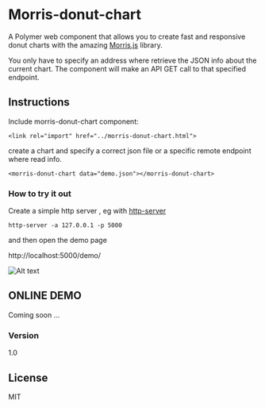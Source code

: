 # Morris-donut-chart


A Polymer web component that allows you to create fast and responsive donut charts with the amazing [Morris.js] library.

You only have to specify an address where retrieve the JSON info about the current chart.
The component will make an API GET call to that specified endpoint.



## Instructions

Include morris-donut-chart component:


`<link rel="import" href="../morris-donut-chart.html">`


create a chart  and specify a correct json file or a specific remote endpoint where read info.

`<morris-donut-chart data="demo.json"></morris-donut-chart>`

### How to try it out

Create a simple http server , eg with [http-server]

`http-server -a 127.0.0.1 -p 5000`

and then open the demo page

http://localhost:5000/demo/


![Alt text](https://github.com/Alberto-/morris-donut-component/blob/master/demo/img/MorrisdonutChart.png?raw=true "Morris-donut-chart component examples")


## ONLINE DEMO

 Coming soon ...


### Version

1.0

## License

MIT

   [http-server]: <https://github.com/indexzero/http-server>
   [Morris.js]: <https://github.com/morrisjs/morris.js/>
